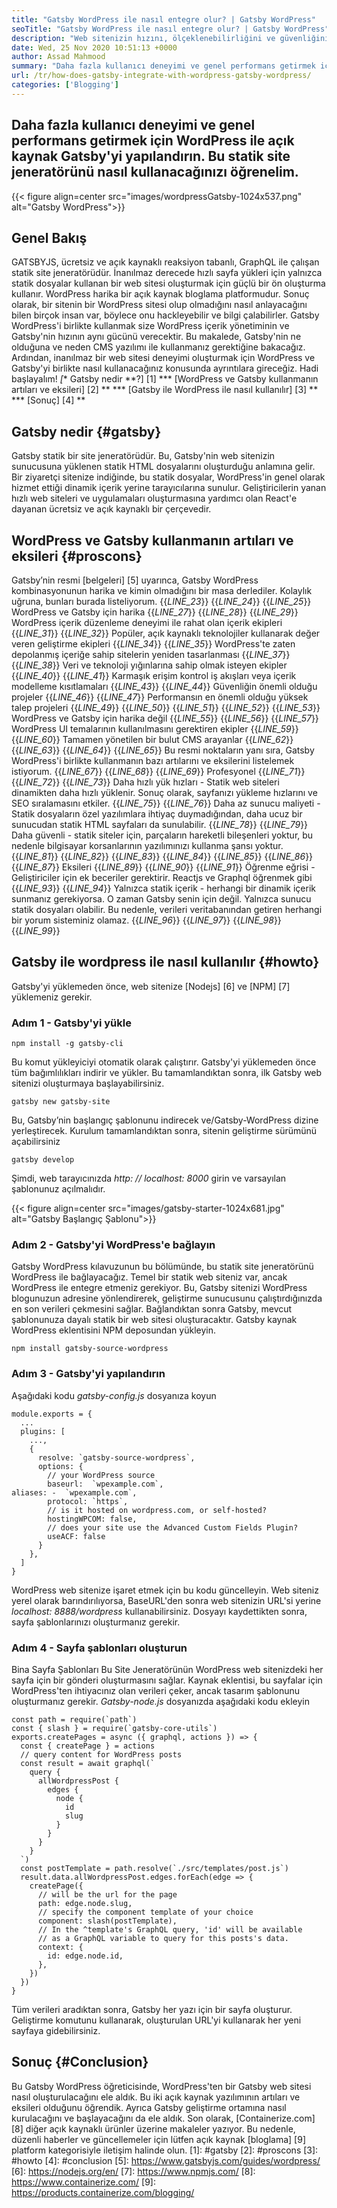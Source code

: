 ```yaml
---
title: "Gatsby WordPress ile nasıl entegre olur? | Gatsby WordPress" 
seoTitle: "Gatsby WordPress ile nasıl entegre olur? | Gatsby WordPress" 
description: "Web sitenizin hızını, ölçeklenebilirliğini ve güvenliğini artırmak için Gatsby WordPress birlikte kullanın. Bu öğreticide, bu açık kaynaklı yazılımları nasıl kullanacağınızı öğreneceksiniz." 
date: Wed, 25 Nov 2020 10:51:13 +0000
author: Assad Mahmood
summary: "Daha fazla kullanıcı deneyimi ve genel performans getirmek için WordPress ile açık kaynak Gatsby'yi yapılandırın. Bu statik site jeneratörünü nasıl kullanacağınızı öğrenelim." 
url: /tr/how-does-gatsby-integrate-with-wordpress-gatsby-wordpress/
categories: ['Blogging']
---
```


## Daha fazla kullanıcı deneyimi ve genel performans getirmek için WordPress ile açık kaynak Gatsby'yi yapılandırın. Bu statik site jeneratörünü nasıl kullanacağınızı öğrenelim.

{{< figure align=center src="images/wordpressGatsby-1024x537.png" alt="Gatsby WordPress">}}


## Genel Bakış
GATSBYJS, ücretsiz ve açık kaynaklı reaksiyon tabanlı, GraphQL ile çalışan statik site jeneratörüdür. İnanılmaz derecede hızlı sayfa yükleri için yalnızca statik dosyalar kullanan bir web sitesi oluşturmak için güçlü bir ön oluşturma kullanır. WordPress harika bir açık kaynak bloglama platformudur. Sonuç olarak, bir sitenin bir WordPress sitesi olup olmadığını nasıl anlayacağını bilen birçok insan var, böylece onu hackleyebilir ve bilgi çalabilirler. Gatsby WordPress'i birlikte kullanmak size WordPress içerik yönetiminin ve Gatsby'nin hızının aynı gücünü verecektir.
Bu makalede, Gatsby'nin ne olduğuna ve neden CMS yazılımı ile kullanmanız gerektiğine bakacağız. Ardından, inanılmaz bir web sitesi deneyimi oluşturmak için WordPress ve Gatsby'yi birlikte nasıl kullanacağınız konusunda ayrıntılara gireceğiz. Hadi başlayalım!
  *[** Gatsby nedir **?] [1]
  *** [WordPress ve Gatsby kullanmanın artıları ve eksileri] [2] **
  *** [Gatsby ile WordPress ile nasıl kullanılır] [3] **
  *** [Sonuç] [4] **

## Gatsby nedir {#gatsby}
Gatsby statik bir site jeneratörüdür. Bu, Gatsby'nin web sitenizin sunucusuna yüklenen statik HTML dosyalarını oluşturduğu anlamına gelir. Bir ziyaretçi sitenize indiğinde, bu statik dosyalar, WordPress'in genel olarak hizmet ettiği dinamik içerik yerine tarayıcılarına sunulur. Geliştiricilerin yanan hızlı web siteleri ve uygulamaları oluşturmasına yardımcı olan React'e dayanan ücretsiz ve açık kaynaklı bir çerçevedir.

## WordPress ve Gatsby kullanmanın artıları ve eksileri {#proscons}
Gatsby’nin resmi [belgeleri] [5] uyarınca, Gatsby WordPress kombinasyonunun harika ve kimin olmadığını bir masa derlediler. Kolaylık uğruna, bunları burada listeliyorum.
{{_LINE_23_}}
{{_LINE_24_}}
{{_LINE_25_}}
      WordPress ve Gatsby için harika
{{_LINE_27_}}
{{_LINE_28_}}
{{_LINE_29_}}
        WordPress içerik düzenleme deneyimi ile rahat olan içerik ekipleri
{{_LINE_31_}}
{{_LINE_32_}}
        Popüler, açık kaynaklı teknolojiler kullanarak değer veren geliştirme ekipleri
{{_LINE_34_}}
{{_LINE_35_}}
        WordPress'te zaten depolanmış içeriğe sahip sitelerin yeniden tasarlanması
{{_LINE_37_}}
{{_LINE_38_}}
        Veri ve teknoloji yığınlarına sahip olmak isteyen ekipler
{{_LINE_40_}}
{{_LINE_41_}}
        Karmaşık erişim kontrol iş akışları veya içerik modelleme kısıtlamaları
{{_LINE_43_}}
{{_LINE_44_}}
        Güvenliğin önemli olduğu projeler
{{_LINE_46_}}
{{_LINE_47_}}
        Performansın en önemli olduğu yüksek talep projeleri
{{_LINE_49_}}
{{_LINE_50_}}
{{_LINE_51_}}
{{_LINE_52_}}
{{_LINE_53_}}
      WordPress ve Gatsby için harika değil
{{_LINE_55_}}
{{_LINE_56_}}
{{_LINE_57_}}
        WordPress UI temalarının kullanılmasını gerektiren ekipler
{{_LINE_59_}}
{{_LINE_60_}}
        Tamamen yönetilen bir bulut CMS arayanlar
{{_LINE_62_}}
{{_LINE_63_}}
{{_LINE_64_}}
{{_LINE_65_}}
Bu resmi noktaların yanı sıra, Gatsby WordPress'i birlikte kullanmanın bazı artılarını ve eksilerini listelemek istiyorum.
{{_LINE_67_}}
{{_LINE_68_}}
{{_LINE_69_}}
      Profesyonel
{{_LINE_71_}}
{{_LINE_72_}}
{{_LINE_73_}}
        Daha hızlı yük hızları - Statik web siteleri dinamikten daha hızlı yüklenir. Sonuç olarak, sayfanızı yükleme hızlarını ve SEO sıralamasını etkiler.
{{_LINE_75_}}
{{_LINE_76_}}
        Daha az sunucu maliyeti - Statik dosyaların özel yazılımlara ihtiyaç duymadığından, daha ucuz bir sunucudan statik HTML sayfaları da sunulabilir.
{{_LINE_78_}}
{{_LINE_79_}}
        Daha güvenli - statik siteler için, parçaların hareketli bileşenleri yoktur, bu nedenle bilgisayar korsanlarının yazılımınızı kullanma şansı yoktur.
{{_LINE_81_}}
{{_LINE_82_}}
{{_LINE_83_}}
{{_LINE_84_}}
{{_LINE_85_}}
{{_LINE_86_}}
{{_LINE_87_}}
      Eksileri
{{_LINE_89_}}
{{_LINE_90_}}
{{_LINE_91_}}
        Öğrenme eğrisi - Geliştiriciler için ek beceriler gerektirir. Reactjs ve Graphql öğrenmek gibi
{{_LINE_93_}}
{{_LINE_94_}}
        Yalnızca statik içerik - herhangi bir dinamik içerik sunmanız gerekiyorsa. O zaman Gatsby senin için değil. Yalnızca sunucu statik dosyaları olabilir. Bu nedenle, verileri veritabanından getiren herhangi bir yorum sisteminiz olamaz.
{{_LINE_96_}}
{{_LINE_97_}}
{{_LINE_98_}}
{{_LINE_99_}}

## Gatsby ile wordpress ile nasıl kullanılır {#howto}
Gatsby'yi yüklemeden önce, web sitenize [Nodejs] [6] ve [NPM] [7] yüklemeniz gerekir.

### Adım 1 - Gatsby'yi yükle
```
npm install -g gatsby-cli
```
Bu komut yükleyiciyi otomatik olarak çalıştırır. Gatsby'yi yüklemeden önce tüm bağımlılıkları indirir ve yükler. Bu tamamlandıktan sonra, ilk Gatsby web sitenizi oluşturmaya başlayabilirsiniz.
```
gatsby new gatsby-site
```
Bu, Gatsby’nin başlangıç ​​şablonunu indirecek ve/Gatsby-WordPress dizine yerleştirecek. Kurulum tamamlandıktan sonra, sitenin geliştirme sürümünü açabilirsiniz
```
gatsby develop
```
Şimdi, web tarayıcınızda _http: // localhost: 8000_ girin ve varsayılan şablonunuz açılmalıdır.

{{< figure align=center src="images/gatsby-starter-1024x681.jpg" alt="Gatsby Başlangıç ​​Şablonu">}}


### Adım 2 - Gatsby'yi WordPress'e bağlayın
Gatsby WordPress kılavuzunun bu bölümünde, bu statik site jeneratörünü WordPress ile bağlayacağız. Temel bir statik web siteniz var, ancak WordPress ile entegre etmeniz gerekiyor. Bu, Gatsby sitenizi WordPress blogunuzun adresine yönlendirerek, geliştirme sunucusunu çalıştırdığınızda en son verileri çekmesini sağlar. Bağlandıktan sonra Gatsby, mevcut şablonunuza dayalı statik bir web sitesi oluşturacaktır.
Gatsby kaynak WordPress eklentisini NPM deposundan yükleyin.
```
npm install gatsby-source-wordpress
```

### Adım 3 - Gatsby'yi yapılandırın
Aşağıdaki kodu _gatsby-config.js_ dosyanıza koyun
```
module.exports = {
  ...
  plugins: [
    ...,
    {
      resolve: `gatsby-source-wordpress`,
      options: {
        // your WordPress source
        baseurl:  `wpexample.com`,
aliases: -  `wpexample.com`,
        protocol: `https`,
        // is it hosted on wordpress.com, or self-hosted?
        hostingWPCOM: false,
        // does your site use the Advanced Custom Fields Plugin?
        useACF: false
      }
    },
  ]
}
```
WordPress web sitenize işaret etmek için bu kodu güncelleyin. Web siteniz yerel olarak barındırılıyorsa, BaseURL'den sonra web sitenizin URL'si yerine _localhost: 8888/wordpress_ kullanabilirsiniz. Dosyayı kaydettikten sonra, sayfa şablonlarınızı oluşturmanız gerekir.

### Adım 4 - Sayfa şablonları oluşturun
Bina Sayfa Şablonları Bu Site Jeneratörünün WordPress web sitenizdeki her sayfa için bir gönderi oluşturmasını sağlar. Kaynak eklentisi, bu sayfalar için WordPress'ten ihtiyacınız olan verileri çeker, ancak tasarım şablonunu oluşturmanız gerekir.
_Gatsby-node.js_ dosyanızda aşağıdaki kodu ekleyin
```
const path = require(`path`)
const { slash } = require(`gatsby-core-utils`)
exports.createPages = async ({ graphql, actions }) => {
  const { createPage } = actions
  // query content for WordPress posts
  const result = await graphql(`
    query {
      allWordpressPost {
        edges {
          node {
            id
            slug
          }
        }
      }
    }
  `)
  const postTemplate = path.resolve(`./src/templates/post.js`)
  result.data.allWordpressPost.edges.forEach(edge => {
    createPage({
      // will be the url for the page
      path: edge.node.slug,
      // specify the component template of your choice
      component: slash(postTemplate),
      // In the ^template's GraphQL query, 'id' will be available
      // as a GraphQL variable to query for this posts's data.
      context: {
        id: edge.node.id,
      },
    })
  })
}
```
Tüm verileri aradıktan sonra, Gatsby her yazı için bir sayfa oluşturur. Geliştirme komutunu kullanarak, oluşturulan URL'yi kullanarak her yeni sayfaya gidebilirsiniz.

## Sonuç {#Conclusion}
Bu Gatsby WordPress öğreticisinde, WordPress'ten bir Gatsby web sitesi nasıl oluşturulacağını ele aldık. Bu iki açık kaynak yazılımının artıları ve eksileri olduğunu öğrendik. Ayrıca Gatsby geliştirme ortamına nasıl kurulacağını ve başlayacağını da ele aldık.
Son olarak, [Containerize.com] [8] diğer açık kaynaklı ürünler üzerine makaleler yazıyor. Bu nedenle, düzenli haberler ve güncellemeler için lütfen açık kaynak [bloglama] [9] platform kategorisiyle iletişim halinde olun.
[1]: #gatsby
[2]: #proscons
[3]: #howto
[4]: #conclusion
[5]: https://www.gatsbyjs.com/guides/wordpress/
[6]: https://nodejs.org/en/
[7]: https://www.npmjs.com/
[8]: https://www.containerize.com/
[9]: https://products.containerize.com/blogging/
